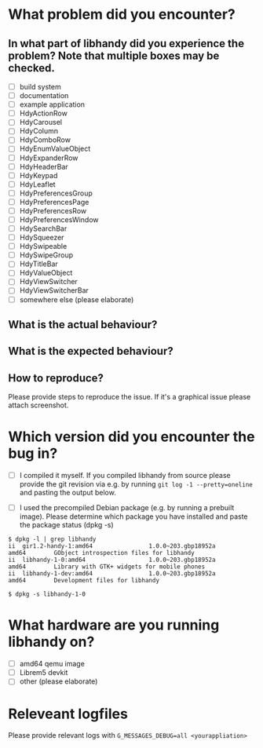 # What problem did you encounter?

## In what part of libhandy did you experience the problem? Note that multiple boxes may be checked.

 - [ ] build system
 - [ ] documentation
 - [ ] example application
 - [ ] HdyActionRow
 - [ ] HdyCarousel
 - [ ] HdyColumn
 - [ ] HdyComboRow
 - [ ] HdyEnumValueObject
 - [ ] HdyExpanderRow
 - [ ] HdyHeaderBar
 - [ ] HdyKeypad
 - [ ] HdyLeaflet
 - [ ] HdyPreferencesGroup
 - [ ] HdyPreferencesPage
 - [ ] HdyPreferencesRow
 - [ ] HdyPreferencesWindow
 - [ ] HdySearchBar
 - [ ] HdySqueezer
 - [ ] HdySwipeable
 - [ ] HdySwipeGroup
 - [ ] HdyTitleBar
 - [ ] HdyValueObject
 - [ ] HdyViewSwitcher
 - [ ] HdyViewSwitcherBar
 - [ ] somewhere else (please elaborate)

## What is the actual behaviour?

## What is the expected behaviour?

## How to reproduce?

  Please provide steps to reproduce the issue. If it's a graphical issue please
  attach screenshot.

# Which version did you encounter the bug in?

 - [ ] I compiled it myself. If you compiled libhandy from source please provide the
   git revision via e.g. by running ``git log -1 --pretty=oneline`` and pasting
   the output below.

 - [ ] I used the precompiled Debian package (e.g. by running a prebuilt
   image). Please determine which package you have installed and paste the package status (dpkg -s)

```
$ dpkg -l | grep libhandy
ii  gir1.2-handy-1:amd64                1.0.0~203.gbp18952a                     amd64        GObject introspection files for libhandy
ii  libhandy-1-0:amd64                  1.0.0~203.gbp18952a                     amd64        Library with GTK+ widgets for mobile phones
ii  libhandy-1-dev:amd64                1.0.0~203.gbp18952a                     amd64        Development files for libhandy

$ dpkg -s libhandy-1-0
```

# What hardware are you running libhandy on?

 - [ ] amd64 qemu image
 - [ ] Librem5 devkit
 - [ ] other (please elaborate)

# Releveant logfiles

  Please provide relevant logs with ``G_MESSAGES_DEBUG=all <yourappliation>``

